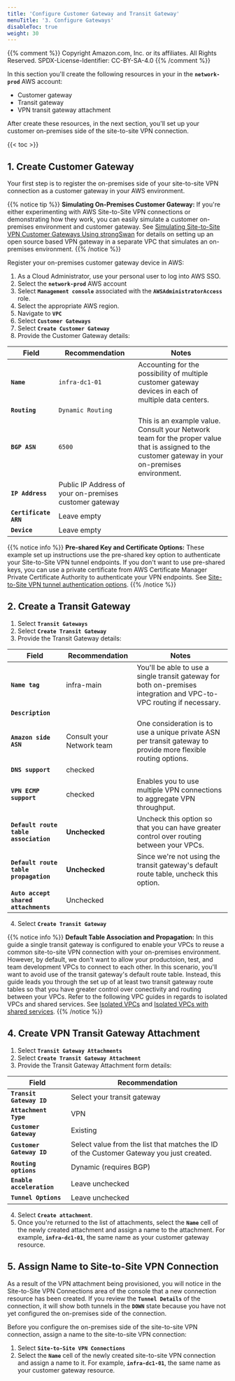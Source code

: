 ```yaml
---
title: 'Configure Customer Gateway and Transit Gateway'
menuTitle: '3. Configure Gateways'
disableToc: true
weight: 30
---
```


{{% comment %}}
Copyright Amazon.com, Inc. or its affiliates. All Rights Reserved.
SPDX-License-Identifier: CC-BY-SA-4.0
{{% /comment %}}

In this section you'll create the following resources in your in the **`network-prod`** AWS account:

* Customer gateway
* Transit gateway
* VPN transit gateway attachment

After create these resources, in the next section, you'll set up your customer on-premises side of the site-to-site VPN connection.

{{< toc >}}

## 1. Create Customer Gateway

Your first step is to register the on-premises side of your site-to-site VPN connection as a customer gateway in your AWS environment.

{{% notice tip %}}
**Simulating On-Premises Customer Gateway:** If you're either experimenting with AWS Site-to-Site VPN connections or demonstrating how they work, you can easily simulate a customer on-premises environment and customer gateway. See [Simulating Site-to-Site VPN Customer Gateways Using strongSwan](https://aws.amazon.com/blogs/networking-and-content-delivery/simulating-site-to-site-vpn-customer-gateways-strongswan/) for details on setting up an open source based VPN gateway in a separate VPC that simulates an on-premises environment.
{{% /notice %}}

Register your on-premises customer gateway device in AWS:

1. As a Cloud Administrator, use your personal user to log into AWS SSO.
2. Select the **`network-prod`** AWS account
3. Select **`Management console`** associated with the **`AWSAdministratorAccess`** role.
4. Select the appropriate AWS region.
5. Navigate to **`VPC`**
6. Select **`Customer Gateways`**
7. Select **`Create Customer Gateway`**
8. Provide the Customer Gateway details:

|Field|Recommendation|Notes|
|-----|---------------|----|
|**`Name`**|`infra-dc1-01`|Accounting for the possibility of multiple customer gateway devices in each of multiple data centers.|
|**`Routing`**|`Dynamic Routing`||
|**`BGP ASN`**|`6500`|This is an example value.  Consult your Network team for the proper value that is assigned to the customer gateway in your on-premises environment.|
|**`IP Address`**|Public IP Address of your on-premises customer gateway||   
|**`Certificate ARN`**|Leave empty||
|**`Device`**|Leave empty||

{{% notice info %}}
**Pre-shared Key and Certificate Options:** These example set up instructions use the pre-shared key option to authenticate your Site-to-Site VPN tunnel endpoints.  If you don't want to use pre-shared keys, you can use a private certificate from AWS Certificate Manager Private Certificate Authority to authenticate your VPN endpoints. See [Site-to-Site VPN tunnel authentication options](https://docs.aws.amazon.com/vpn/latest/s2svpn/vpn-tunnel-authentication-options.html).
{{% /notice %}}

## 2. Create a Transit Gateway

1. Select **`Transit Gateways`**
2. Select **`Create Transit Gateway`**
3. Provide the Transit Gateway details:

|Field|Recommendation|Notes|
|-----|---------------|----|
|**`Name tag`**|infra-main|You'll be able to use a single transit gateway for both on-premises integration and VPC-to-VPC routing if necessary.|
|**`Description`**|||
|**`Amazon side ASN`**|Consult your Network team|One consideration is to use a unique private ASN per transit gateway to provide more flexible routing options.|
|**`DNS support`**|checked||
|**`VPN ECMP support`**|checked|Enables you to use multiple VPN connections to aggregate VPN throughput.|
|**`Default route table association`**|**Unchecked**|Uncheck this option so that you can have greater control over routing between your VPCs.|
|**`Default route table propagation`**|**Unchecked**|Since we're not using the transit gateway's default route table, uncheck this option.|
|**`Auto accept shared attachments`**|Unchecked||

4. Select **`Create Transit Gateway`**

{{% notice info %}}
**Default Table Association and Propagation:** In this guide a single transit gateway is configured to enable your VPCs to reuse a common site-to-site VPN connection with your on-premises environment.  However, by default, we don't want to allow your productoion, test, and team development VPCs to connect to each other.  In this scenario, you'll want to avoid use of the transit gateway's default route table. Instead, this guide leads you through the set up of at least two transit gateway route tables so that you have greater control over conectivity and routing between your VPCs. Refer to the following VPC guides in regards to isolated VPCs and shared services. See [Isolated VPCs](https://docs.aws.amazon.com/vpc/latest/tgw/transit-gateway-isolated.html) and [Isolated VPCs with shared services](https://docs.aws.amazon.com/vpc/latest/tgw/transit-gateway-isolated-shared.html).
{{% /notice %}}

## 4. Create VPN Transit Gateway Attachment

1. Select **`Transit Gateway Attachments`**
2. Select **`Create Transit Gateway Attachment`**
3. Provide the Transit Gateway Attachment form details:

|Field|Recommendation|
|-----|---------------|
|**`Transit Gateway ID`**|Select your transit gateway|
|**`Attachment Type`**|VPN|
|**`Customer Gateway`**|Existing|
|**`Customer Gateway ID`**|Select value from the list that matches the ID of the Customer Gateway you just created.|
|**`Routing options`**|Dynamic (requires BGP)|
|**`Enable acceleration`**|Leave unchecked|
|**`Tunnel Options`**|Leave unchecked|

4. Select **`Create attachment`**.
5. Once you're returned to the list of attachments, select the **`Name`** cell of the newly created attachment and assign a name to the attachment. For example, **`infra-dc1-01`**, the same name as your customer gateway resource. 

## 5. Assign Name to Site-to-Site VPN Connection

As a result of the VPN attachment being provisioned, you will notice in the Site-to-Site VPN Connections area of the console that a new connection resource has been created. If you review the **`Tunnel Details`** of the connection, it will show both tunnels in the **`DOWN`** state because you have not yet configured the on-premises side of the connection.

Before you configure the on-premises side of the site-to-site VPN connection, assign a name to the site-to-site VPN connection:

1. Select **`Site-to-Site VPN Connections`**
2. Select the **`Name`** cell of the newly created site-to-site VPN connection and assign a name to it. For example, **`infra-dc1-01`**, the same name as your customer gateway resource.